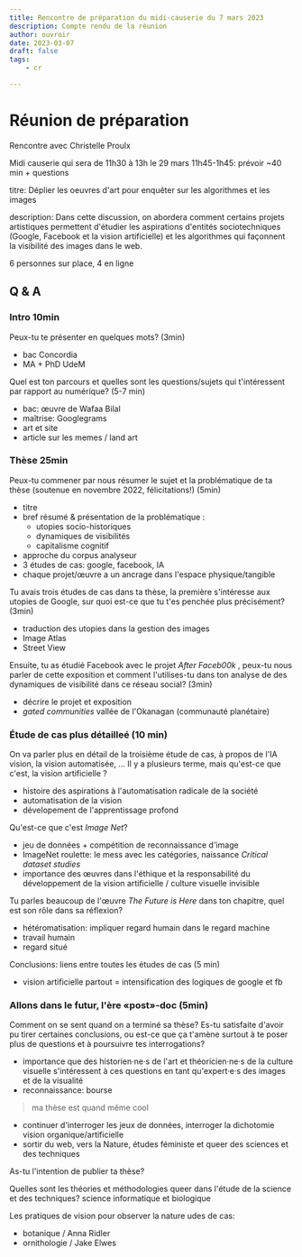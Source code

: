 ```yaml
---
title: Rencontre de préparation du midi-causerie du 7 mars 2023
description: Compte rendu de la réunion
author: ouvroir
date: 2023-03-07
draft: false
tags:
    - cr

---
```

# Réunion de préparation

Rencontre avec Christelle Proulx

Midi causerie qui sera de 11h30 à 13h le 29 mars
11h45-1h45: prévoir ~40 min + questions


titre: Déplier les oeuvres d'art pour enquêter sur les algorithmes et les images 

description: 
Dans cette discussion, on abordera comment certains projets artistiques permettent d'étudier les aspirations d'entités sociotechniques (Google, Facebook et la vision artificielle) et les algorithmes qui façonnent la visibilité des images dans le web.  

6 personnes sur place, 4 en ligne

## Q & A
### Intro 10min
Peux-tu te présenter en quelques mots? (3min)
- bac Concordia
- MA + PhD UdeM

Quel est ton parcours et quelles sont les questions/sujets qui t'intéressent par rapport au numérique? (5-7 min)
- bac: œuvre de Wafaa Bilal
- maîtrise: Googlegrams
- art et site
- article sur les memes / land art

### Thèse 25min
Peux-tu commener par nous résumer le sujet et la problématique de ta thèse (soutenue en novembre 2022, félicitations!) (5min)
- titre
- bref résumé & présentation de la problématique : 
    - utopies socio-historiques
    - dynamiques de visibilités
    - capitalisme cognitif
- approche du corpus analyseur
- 3 études de cas: google, facebook, IA
- chaque projet/œuvre a un ancrage dans l'espace physique/tangible

Tu avais trois études de cas dans ta thèse, la première s'intéresse aux utopies de Google, sur quoi est-ce que tu t'es penchée plus précisément? (3min)
- traduction des utopies dans la gestion des images
- Image Atlas
- Street View

Ensuite, tu as étudié Facebook avec le projet *After Faceb00k* , peux-tu nous parler de cette exposition et comment l'utilises-tu dans ton analyse de des dynamiques de visibilité dans ce réseau social? (3min)
- décrire le projet et exposition
- *gated communities* vallée de l'Okanagan (communauté planétaire)

### Étude de cas plus détailleé (10 min)
On va parler plus en détail de la troisième étude de cas, à propos de l'IA vision, la vision automatisée, ... Il y a plusieurs terme, mais qu'est-ce que c'est, la vision artificielle ? 
- histoire des aspirations à l'automatisation radicale de la société
- automatisation de la vision
- dévelopement de l'apprentissage profond

Qu'est-ce que c'est *Image Net*?
- jeu de données + compétition de reconnaissance d'image
- ImageNet roulette: le mess avec les catégories, naissance *Critical dataset studies*
- importance des œuvres dans l'éthique et la responsabilité du développement de la vision artificielle / culture visuelle invisible

Tu parles beaucoup de l'œuvre *The Future is Here* dans ton chapitre, quel est son rôle dans sa réflexion? 
- hétéromatisation: impliquer regard humain dans le regard machine
- travail humain
- regard situé

Conclusions: liens entre toutes les études de cas (5 min)
- vision artificielle partout = intensification des logiques de google et fb

### Allons dans le futur, l'ère «post»-doc (5min)

Comment on se sent quand on a terminé sa thèse? Es-tu satisfaite d'avoir pu tirer certaines conclusions, ou est-ce que ça t'amène surtout à te poser plus de questions et à poursuivre tes interrogations?
- importance que des historien·ne·s de l'art et théoricien·ne·s de la culture visuelle s'intéressent à ces questions en tant qu'expert·e·s des images et de la visualité
- reconnaissance: bourse 
> ma thèse est quand même cool
- continuer d'interroger les jeux de données, interroger la dichotomie vision organique/artificielle
- sortir du web, vers la Nature, études féministe et queer des sciences et des techniques

As-tu l'intention de publier ta thèse? 

Quelles sont les théories et méthodologies queer dans l'étude de la science et des techniques? 
science informatique et biologique

Les pratiques de vision pour observer la nature 
udes de cas: 
- botanique / Anna Ridler
- ornithologie / Jake Elwes



